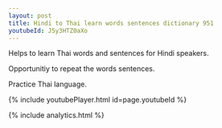 ```yaml
---
layout: post
title: Hindi to Thai learn words sentences dictionary 951 
youtubeId: J5y3HTZ0aXo
---
```

 
 
Helps to learn Thai words and sentences for Hindi speakers.

Opportunitiy to repeat the words sentences. 

Practice Thai language. 
 
{% include youtubePlayer.html id=page.youtubeId %}
 
 
{% include analytics.html %}